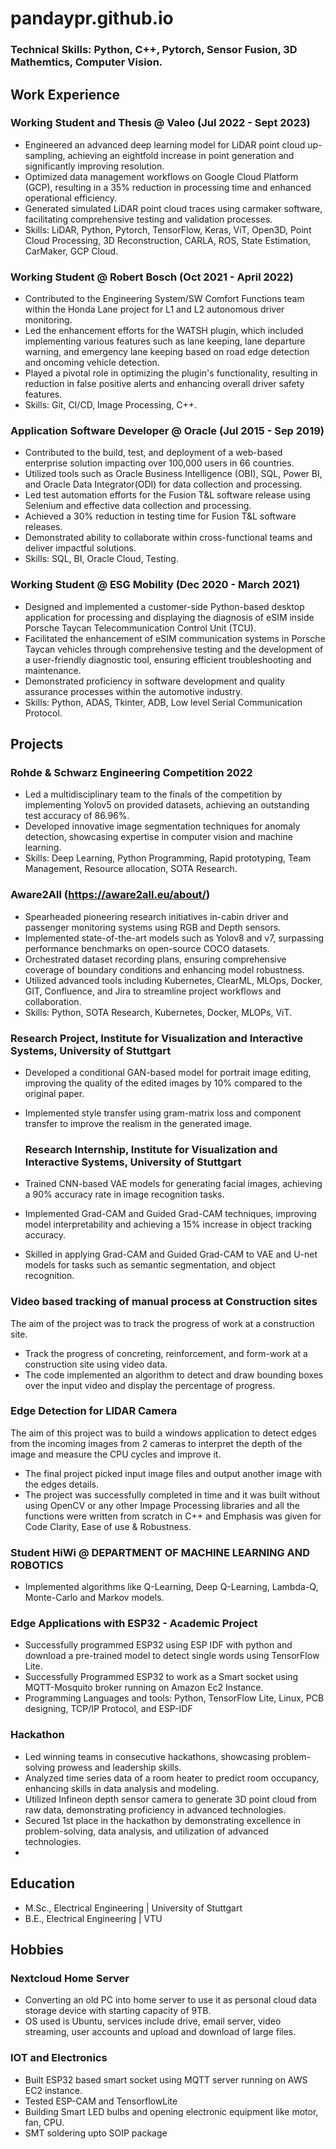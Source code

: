 # pandaypr.github.io

### Technical Skills: Python, C++, Pytorch, Sensor Fusion, 3D Mathemtics, Computer Vision.

## Work Experience
### Working Student and Thesis @ Valeo (Jul 2022 - Sept 2023)
* Engineered an advanced deep learning model for LiDAR point cloud up-sampling, achieving an eightfold increase in point generation and significantly improving resolution.
* Optimized data management workflows on Google Cloud Platform (GCP), resulting in a 35% reduction in processing time and enhanced operational efficiency.
* Generated simulated LiDAR point cloud traces using carmaker software, facilitating comprehensive testing and validation processes.
* Skills: LiDAR, Python, Pytorch, TensorFlow, Keras, ViT, Open3D, Point Cloud Processing, 3D Reconstruction, CARLA, ROS, State Estimation, CarMaker, GCP Cloud. 

### Working Student @ Robert Bosch (Oct 2021 - April 2022)
* Contributed to the Engineering System/SW Comfort Functions team within the Honda Lane project for L1 and L2 autonomous driver monitoring.
* Led the enhancement efforts for the WATSH plugin, which included implementing various features such as lane keeping, lane departure warning, and emergency lane keeping based on road edge detection and oncoming vehicle detection.
* Played a pivotal role in optimizing the plugin's functionality, resulting in reduction in false positive alerts and enhancing overall driver safety features.
* Skills: Git, CI/CD, Image Processing, C++.

### Application Software Developer @ Oracle (Jul 2015 - Sep 2019)
* Contributed to the build, test, and deployment of a web-based enterprise solution impacting over 100,000 users in 66 countries.
* Utilized tools such as Oracle Business Intelligence (OBI), SQL, Power BI, and Oracle Data Integrator(ODI) for data collection and processing.
* Led test automation efforts for the Fusion T&L software release using Selenium and effective data collection and processing.
* Achieved a 30% reduction in testing time for Fusion T&L software releases.
* Demonstrated ability to collaborate within cross-functional teams and deliver impactful solutions.
* Skills: SQL, BI, Oracle Cloud, Testing.

### Working Student @ ESG Mobility (Dec 2020 - March 2021)
* Designed and implemented a customer-side Python-based desktop application for processing and displaying the diagnosis of eSIM inside Porsche Taycan Telecommunication Control Unit (TCU).
* Facilitated the enhancement of eSIM communication systems in Porsche Taycan vehicles through comprehensive testing and the development of a user-friendly diagnostic tool, ensuring efficient troubleshooting and maintenance.
* Demonstrated proficiency in software development and quality assurance processes within the automotive industry.
* Skills: Python, ADAS, Tkinter, ADB, Low level Serial Communication Protocol.
  
## Projects
### Rohde & Schwarz Engineering Competition 2022
* Led a multidisciplinary team to the finals of the competition by implementing Yolov5 on provided datasets, achieving an outstanding test accuracy of 86.96%.
* Developed innovative image segmentation techniques for anomaly detection, showcasing expertise in computer vision and machine learning.
* Skills: Deep Learning, Python Programming, Rapid prototyping, Team Management, Resource allocation, SOTA Research.

###  Aware2All (https://aware2all.eu/about/)
* Spearheaded pioneering research initiatives in-cabin driver and passenger monitoring systems using RGB and Depth sensors.
* Implemented state-of-the-art models such as Yolov8 and v7, surpassing performance benchmarks on open-source COCO datasets.
* Orchestrated dataset recording plans, ensuring comprehensive coverage of boundary conditions and enhancing model robustness.
* Utilized advanced tools including Kubernetes, ClearML, MLOps, Docker, GIT, Confluence, and Jira to streamline project workflows and collaboration.
* Skills: Python, SOTA Research, Kubernetes, Docker, MLOPs, ViT.

### Research Project, Institute for Visualization and Interactive Systems, University of Stuttgart
* Developed a conditional GAN-based model for portrait image editing, improving the quality of the edited images by 10% compared to the original paper.
* Implemented style transfer using gram-matrix loss and component transfer to improve the realism in the generated image.

  ### Research Internship, Institute for Visualization and Interactive Systems, University of Stuttgart
* Trained CNN-based VAE models for generating facial images, achieving a 90% accuracy rate in image recognition tasks.
* Implemented Grad-CAM and Guided Grad-CAM techniques, improving model interpretability and achieving a 15% increase in object tracking accuracy.
* Skilled in applying Grad-CAM and Guided Grad-CAM to VAE and U-net models for tasks such as semantic segmentation, and object recognition.

### Video based tracking of manual process at Construction sites
The aim of the project was to track the progress of work at a construction site.
* Track the progress of concreting, reinforcement, and form-work at a construction site using video data.
* The code implemented an algorithm to detect and draw bounding boxes over the input video and display the percentage of progress.

### Edge Detection for LIDAR Camera
The aim of this project was to build a windows application to detect edges from the incoming images from 2 cameras to interpret the depth of
the image and measure the CPU cycles and improve it.
* The final project picked input image files and output another image with the edges details.
* The project was successfully completed in time and it was built without using OpenCV or any other Impage Processing libraries and all the functions were written from scratch in C++ and Emphasis was given for Code Clarity, Ease of use & Robustness.

### Student HiWi @ DEPARTMENT OF MACHINE LEARNING AND ROBOTICS
* Implemented algorithms like Q-Learning, Deep Q-Learning, Lambda-Q, Monte-Carlo and Markov models.

### Edge Applications with ESP32 - Academic Project
* Successfully programmed ESP32 using ESP IDF with python and download a pre-trained model to detect single words using TensorFlow Lite.
*  Successfully Programmed ESP32 to work as a Smart socket using MQTT-Mosquito broker running on Amazon Ec2 Instance.
*  Programming Languages and tools: Python, TensorFlow Lite, Linux, PCB designing, TCP/IP Protocol, and ESP-IDF

### Hackathon 
* Led winning teams in consecutive hackathons, showcasing problem-solving prowess and leadership skills.
* Analyzed time series data of a room heater to predict room occupancy, enhancing skills in data analysis and modeling.
* Utilized Infineon depth sensor camera to generate 3D point cloud from raw data, demonstrating proficiency in advanced technologies.
* Secured 1st place in the hackathon by demonstrating excellence in problem-solving, data analysis, and utilization of advanced technologies.
* 
## Education
- M.Sc., Electrical Engineering | University of Stuttgart
- B.E., Electrical Engineering | VTU

## Hobbies
### Nextcloud Home Server 
* Converting an old PC into home server to use it as personal cloud data storage device with starting capacity of 9TB.
* OS used is Ubuntu, services include drive, email server, video streaming, user accounts and upload and download of large files.

### IOT and Electronics 
* Built ESP32 based smart socket using MQTT server running on AWS EC2 instance.
* Tested ESP-CAM and TensorflowLite
* Building Smart LED bulbs and opening electronic equipment like motor, fan, CPU.
* SMT soldering upto SOIP package

